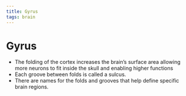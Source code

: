 ```yaml
---
title: Gyrus
tags: brain
---
```


# Gyrus
- The folding of the cortex increases the brain’s surface area allowing more neurons to fit inside the skull and enabling higher functions
- Each groove between folds is called a sulcus.
- There are names for the folds and grooves that help define specific brain regions.



















